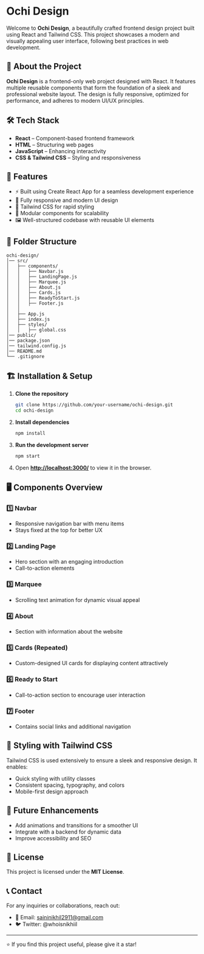 # Ochi Design

Welcome to **Ochi Design**, a beautifully crafted frontend design project built using React and Tailwind CSS. This project showcases a modern and visually appealing user interface, following best practices in web development.

## 🚀 About the Project

**Ochi Design** is a frontend-only web project designed with React. It features multiple reusable components that form the foundation of a sleek and professional website layout. The design is fully responsive, optimized for performance, and adheres to modern UI/UX principles.

## 🛠️ Tech Stack

- **React** – Component-based frontend framework
- **HTML** – Structuring web pages
- **JavaScript** – Enhancing interactivity
- **CSS & Tailwind CSS** – Styling and responsiveness

## 📌 Features

- ⚡ Built using Create React App for a seamless development experience
- 🎨 Fully responsive and modern UI design
- 🚀 Tailwind CSS for rapid styling
- 🔹 Modular components for scalability
- 🖼️ Well-structured codebase with reusable UI elements

## 📂 Folder Structure

```
ochi-design/
│── src/
│   ├── components/
│   │   ├── Navbar.js
│   │   ├── LandingPage.js
│   │   ├── Marquee.js
│   │   ├── About.js
│   │   ├── Cards.js
│   │   ├── ReadyToStart.js
│   │   ├── Footer.js
│   │
│   ├── App.js
│   ├── index.js
│   ├── styles/
│   │   ├── global.css
│── public/
│── package.json
│── tailwind.config.js
│── README.md
└── .gitignore
```

## 🏗️ Installation & Setup

1. **Clone the repository**
   ```sh
   git clone https://github.com/your-username/ochi-design.git
   cd ochi-design
   ```
2. **Install dependencies**
   ```sh
   npm install
   ```
3. **Run the development server**
   ```sh
   npm start
   ```
4. Open **[http://localhost:3000/](http://localhost:3000/)** to view it in the browser.

## 🖥️ Components Overview

### 1️⃣ **Navbar**

- Responsive navigation bar with menu items
- Stays fixed at the top for better UX

### 2️⃣ **Landing Page**

- Hero section with an engaging introduction
- Call-to-action elements

### 3️⃣ **Marquee**

- Scrolling text animation for dynamic visual appeal

### 4️⃣ **About**

- Section with information about the website

### 5️⃣ **Cards** (Repeated)

- Custom-designed UI cards for displaying content attractively

### 6️⃣ **Ready to Start**

- Call-to-action section to encourage user interaction

### 7️⃣ **Footer**

- Contains social links and additional navigation

## 🎨 Styling with Tailwind CSS

Tailwind CSS is used extensively to ensure a sleek and responsive design. It enables:

- Quick styling with utility classes
- Consistent spacing, typography, and colors
- Mobile-first design approach

## 🎯 Future Enhancements

- Add animations and transitions for a smoother UI
- Integrate with a backend for dynamic data
- Improve accessibility and SEO

## 📜 License

This project is licensed under the **MIT License**.

## 📞 Contact

For any inquiries or collaborations, reach out:

- 📧 Email: [saininikhil2911@gmail.com](mailto\:saininikhil2911@gmail.com)
- 🐦 Twitter: @whoisnikhiil

---

⭐ If you find this project useful, please give it a star!

